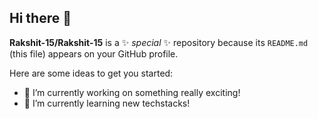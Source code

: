 ## Hi there 👋


**Rakshit-15/Rakshit-15** is a ✨ _special_ ✨ repository because its `README.md` (this file) appears on your GitHub profile.

Here are some ideas to get you started:

- 🔭 I’m currently working on something really exciting!
- 🌱 I’m currently learning new techstacks!
